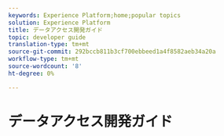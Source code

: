 ```yaml
---
keywords: Experience Platform;home;popular topics
solution: Experience Platform
title: データアクセス開発ガイド
topic: developer guide
translation-type: tm+mt
source-git-commit: 292bccb811b3cf700ebbeed1a4f8582aeb34a20a
workflow-type: tm+mt
source-wordcount: '8'
ht-degree: 0%

---
```



# データアクセス開発ガイド

